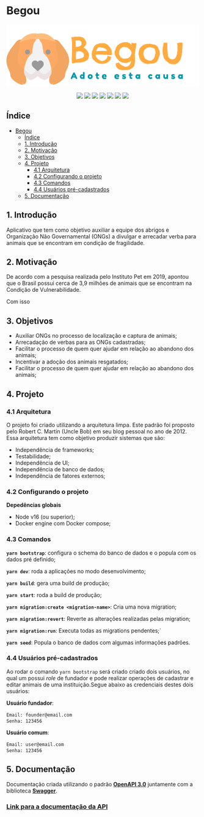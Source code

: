 # Begou

<p align="center">
  <img align="center" src="docs/logo.png">
</p>

<p align="center">
  <img src="https://img.shields.io/badge/typescript-%23007ACC.svg?style=for-the-badge&logo=typescript&logoColor=white"/>
  <img src="https://img.shields.io/badge/express.js-%23404d59.svg?style=for-the-badge&logo=express&logoColor=%2361DAFB"/>
  <img src="https://img.shields.io/badge/docker-%230db7ed.svg?style=for-the-badge&logo=docker&logoColor=white"/>
  <img src="https://img.shields.io/badge/DigitalOcean-%230167ff.svg?style=for-the-badge&logo=digitalOcean&logoColor=white"/>
  <img src="https://img.shields.io/badge/mysql-%2300f.svg?style=for-the-badge&logo=mysql&logoColor=white"/>
  <img src="https://img.shields.io/badge/-jest-%23C21325?style=for-the-badge&logo=jest&logoColor=whit"/>
  <img src="https://img.shields.io/badge/ESLint-4B3263?style=for-the-badge&logo=eslint&logoColor=white"/>
</p>

## Índice
- [Begou](#begou)
  - [Índice](#índice)
  - [1. Introdução](#1-introdução)
  - [2. Motivação](#2-motivação)
  - [3. Objetivos](#3-objetivos)
  - [4. Projeto](#4-projeto)
    - [4.1 Arquitetura](#41-arquitetura)
    - [4.2 Configurando o projeto](#42-configurando-o-projeto)
    - [4.3 Comandos](#43-comandos)
    - [4.4 Usuários pré-cadastrados](#44-usuários-pré-cadastrados)
  - [5. Documentação](#5-documentação)


## 1. Introdução
Aplicativo que tem como objetivo auxiliar a equipe dos abrigos e Organização Não Governamental (ONGs) a divulgar e arrecadar verba para animais que se encontram em condição de fragilidade.


## 2. Motivação
De acordo com a pesquisa realizada pelo Instituto Pet em 2019, apontou que o Brasil possui cerca de 3,9 milhões de animais que se encontram na Condição de Vulnerabilidade. 

Com isso  

## 3. Objetivos
- Auxiliar ONGs no processo de localização e captura de animais;
- Arrecadação de verbas para as ONGs cadastradas; 
- Facilitar o processo de quem quer ajudar em relação ao abandono dos animais;
- Incentivar a adoção dos animais resgatados;
- Facilitar o processo de quem quer ajudar em relação ao abandono dos animais;

## 4. Projeto
### 4.1 Arquitetura
O projeto foi criado utilizando a arquitetura limpa. Este padrão foi proposto pelo  Robert C. Martin (Uncle Bob) em seu blog pessoal no ano de 2012. Essa arquitetura tem como objetivo produzir sistemas que são:

- Independência de frameworks;
- Testabilidade;
- Independência de UI;
- Independência de banco de dados;
- Independência de fatores externos;

### 4.2 Configurando o projeto
**Depedências globais**
- Node v16 (ou superior);
- Docker engine com Docker compose;

### 4.3 Comandos

**`yarn bootstrap`**: configura o schema do banco de dados e o popula com os dados pré definido;

**`yarn dev`**: roda a aplicações no modo desenvolvimento;

**`yarn build`**: gera uma build de produção;

**`yarn start`**: roda a build de produção;

**`yarn migration:create <migration-name>`**: Cria uma nova migration;

**`yarn migration:revert`**: Reverte as alterações realizadas pelas migration;

**`yarn migration:run`**: Executa todas as migrations pendentes;`

**`yarn seed`**: Popula o banco de dados com algumas informações padrões.

### 4.4 Usuários pré-cadastrados 
Ao rodar o comando `yarn bootstrap` será criado criado dois usuários, no qual um possui *role* de fundador e pode realizar  operações de cadastrar e editar animais de uma instituição.Segue abaixo as credenciais destes dois usuários:

**Usuário fundador**:
```
Email: founder@email.com 
Senha: 123456
``` 

**Usuário comum**:
```
Email: user@email.com 
Senha: 123456 
``` 

## 5. Documentação

Documentação criada utilizando o padrão [**OpenAPI 3.0**](https://swagger.io/specification/) juntamente com a biblioteca [**Swagger**](https://swagger.io/). 

<h3>
  <a href="https://api.begou.xyz/api-docs/">
   <b>
    Link para a documentação da API
   </b>
  </a>
</h3>
